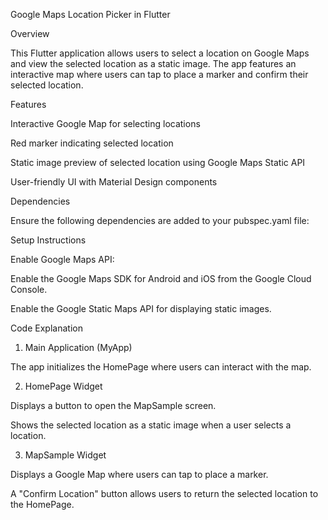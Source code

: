 Google Maps Location Picker in Flutter

Overview

This Flutter application allows users to select a location on Google Maps and view the selected location as a static image. The app features an interactive map where users can tap to place a marker and confirm their selected location.

Features

Interactive Google Map for selecting locations

Red marker indicating selected location

Static image preview of selected location using Google Maps Static API

User-friendly UI with Material Design components

Dependencies

Ensure the following dependencies are added to your pubspec.yaml file:


Setup Instructions

Enable Google Maps API:

Enable the Google Maps SDK for Android and iOS from the Google Cloud Console.

Enable the Google Static Maps API for displaying static images.



Code Explanation

1. Main Application (MyApp)

The app initializes the HomePage where users can interact with the map.

2. HomePage Widget

Displays a button to open the MapSample screen.

Shows the selected location as a static image when a user selects a location.

3. MapSample Widget

Displays a Google Map where users can tap to place a marker.

A "Confirm Location" button allows users to return the selected location to the HomePage.